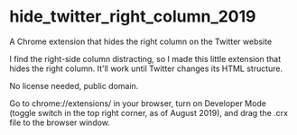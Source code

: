 # hide_twitter_right_column_2019
A Chrome extension that hides the right column on the Twitter website

I find the right-side column distracting, so I made this little extension that hides the right column. It'll work until Twitter changes its HTML structure.

No license needed, public domain.

Go to chrome://extensions/ in your browser, turn on Developer Mode (toggle switch in the top right corner, as of August 2019), and drag the .crx file to the browser window. 
